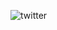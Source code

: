 ![twitter](https://media.giphy.com/media/v1.Y2lkPTc5MGI3NjExOGM5N2IxY2FjYjAwN2UyZjFlZTdhZDA3M2I3YWYxNzhkYmNjZmYxMCZlcD12MV9pbnRlcm5hbF9naWZzX2dpZklkJmN0PWc/ng66eHjewyhlCJ15p8/giphy.gif)
